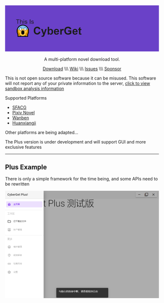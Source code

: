 ![CyberGet](cyberget.png)

 
<p align="center">A multi-platform novel download tool.</p>
<p align="center"><a href="https://github.com/3JoB/CyberGet/releases">Download</a> \\\ <a href="https://github.com/3JoB/CyberGet/wiki">Wiki</a> \\\ <a href="https://github.com/3JoB/CyberGet/issues">Issues</a> \\\ <a href="https://github.com/3JoB/CyberGet/blob/main/SPONSOR.MD">Sponsor</a></p>
 
 
 
 
 
This is not open source software because it can be misused. This software will not report any of your private information to the server, [click to view sandbox analysis information](https://s.threatbook.com/report/file/30c48bf6c594101105047ff1598ca6ff5c783e3be7cfce7a7d39d05acfa90511)

Supported Platforms
* [SFACG](https://book.sfacg.com)
* [Pixiv Novel](https://pixiv.net/novel)
* [Wanben](https://www.wanben.org)
* [Huanxiangji](http://www.huanxiangji.com)

Other platforms are being adapted...

The Plus version is under development and will support GUI and more exclusive features
 
----
 
## Plus Example
There is only a simple framework for the time being, and some APIs need to be rewritten

![CyberGetPlus Example](plus-example.png)
